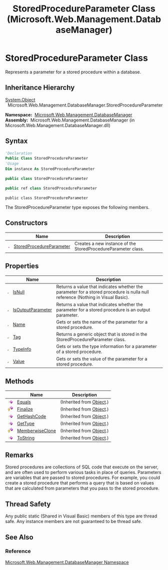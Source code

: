 ﻿---
title: StoredProcedureParameter Class (Microsoft.Web.Management.DatabaseManager)
TOCTitle: StoredProcedureParameter Class
ms:assetid: T:Microsoft.Web.Management.DatabaseManager.StoredProcedureParameter
ms:mtpsurl: https://msdn.microsoft.com/en-us/library/microsoft.web.management.databasemanager.storedprocedureparameter(v=VS.90)
ms:contentKeyID: 20476410
ms.date: 05/02/2012
mtps_version: v=VS.90
f1_keywords:
- Microsoft.Web.Management.DatabaseManager.StoredProcedureParameter
dev_langs:
- csharp
- jscript
- vb
- cpp
api_location:
- Microsoft.Web.Management.DatabaseManager.dll
api_name:
- Microsoft.Web.Management.DatabaseManager.StoredProcedureParameter
api_type:
- Managed
topic_type:
- apiref
- kbSyntax
product_family_name: VS
ROBOTS: INDEX,FOLLOW
---

# StoredProcedureParameter Class

Represents a parameter for a stored procedure within a database.

## Inheritance Hierarchy

[System.Object](https://msdn.microsoft.com/library/e5kfa45b)  
  Microsoft.Web.Management.DatabaseManager.StoredProcedureParameter  

**Namespace:**  [Microsoft.Web.Management.DatabaseManager](microsoft-web-management-databasemanager-namespace.md)  
**Assembly:**  Microsoft.Web.Management.DatabaseManager (in Microsoft.Web.Management.DatabaseManager.dll)

## Syntax

```vb
'Declaration
Public Class StoredProcedureParameter
'Usage
Dim instance As StoredProcedureParameter
```

```csharp
public class StoredProcedureParameter
```

```cpp
public ref class StoredProcedureParameter
```

```jscript
public class StoredProcedureParameter
```

The StoredProcedureParameter type exposes the following members.

## Constructors

||Name|Description|
|--- |--- |--- |
|![Public method](images/Dd566041.pubmethod(en-us,VS.90).gif "Public method")|[StoredProcedureParameter](storedprocedureparameter-constructor-microsoft-web-management-databasemanager.md)|Creates a new instance of the StoredProcedureParameter class.|

## Properties

||Name|Description|
|--- |--- |--- |
|![Public property](images/Dd565931.pubproperty(en-us,VS.90).gif "Public property")|[IsNull](storedprocedureparameter-isnull-property-microsoft-web-management-databasemanager.md)|Returns a value that indicates whether the parameter for a stored procedure is nulla null reference (Nothing in Visual Basic).|
|![Public property](images/Dd565931.pubproperty(en-us,VS.90).gif "Public property")|[IsOutputParameter](storedprocedureparameter-isoutputparameter-property-microsoft-web-management-databasemanager.md)|Returns a value that indicates whether the parameter for a stored procedure is an output parameter.|
|![Public property](images/Dd565931.pubproperty(en-us,VS.90).gif "Public property")|[Name](storedprocedureparameter-name-property-microsoft-web-management-databasemanager.md)|Gets or sets the name of the parameter for a stored procedure.|
|![Public property](images/Dd565931.pubproperty(en-us,VS.90).gif "Public property")|[Tag](storedprocedureparameter-tag-property-microsoft-web-management-databasemanager.md)|Returns a generic object that is stored in the StoredProcedureParameter class.|
|![Public property](images/Dd565931.pubproperty(en-us,VS.90).gif "Public property")|[TypeInfo](storedprocedureparameter-typeinfo-property-microsoft-web-management-databasemanager.md)|Gets or sets the type information for a parameter of a stored procedure.|
|![Public property](images/Dd565931.pubproperty(en-us,VS.90).gif "Public property")|[Value](storedprocedureparameter-value-property-microsoft-web-management-databasemanager.md)|Gets or sets the value of the parameter for a stored procedure.|

## Methods

||Name|Description|
|--- |--- |--- |
|![Public method](images/Dd566041.pubmethod(en-us,VS.90).gif "Public method")|[Equals](https://msdn.microsoft.com/library/bsc2ak47)|(Inherited from [Object](https://msdn.microsoft.com/library/e5kfa45b).)|
|![Protected method](images/Dd566041.protmethod(en-us,VS.90).gif "Protected method")|[Finalize](https://msdn.microsoft.com/library/4k87zsw7)|(Inherited from [Object](https://msdn.microsoft.com/library/e5kfa45b).)|
|![Public method](images/Dd566041.pubmethod(en-us,VS.90).gif "Public method")|[GetHashCode](https://msdn.microsoft.com/library/zdee4b3y)|(Inherited from [Object](https://msdn.microsoft.com/library/e5kfa45b).)|
|![Public method](images/Dd566041.pubmethod(en-us,VS.90).gif "Public method")|[GetType](https://msdn.microsoft.com/library/dfwy45w9)|(Inherited from [Object](https://msdn.microsoft.com/library/e5kfa45b).)|
|![Protected method](images/Dd566041.protmethod(en-us,VS.90).gif "Protected method")|[MemberwiseClone](https://msdn.microsoft.com/library/57ctke0a)|(Inherited from [Object](https://msdn.microsoft.com/library/e5kfa45b).)|
|![Public method](images/Dd566041.pubmethod(en-us,VS.90).gif "Public method")|[ToString](https://msdn.microsoft.com/library/7bxwbwt2)|(Inherited from [Object](https://msdn.microsoft.com/library/e5kfa45b).)|

## Remarks

Stored procedures are collections of SQL code that execute on the server, and are often used to perform various tasks in place of queries. Parameters are variables that are passed to stored procedures. For example, you could create a stored procedure that performs a query that is based on values that are calculated from parameters that you pass to the stored procedure.

## Thread Safety

Any public static (Shared in Visual Basic) members of this type are thread safe. Any instance members are not guaranteed to be thread safe.

## See Also

### Reference

[Microsoft.Web.Management.DatabaseManager Namespace](microsoft-web-management-databasemanager-namespace.md)

